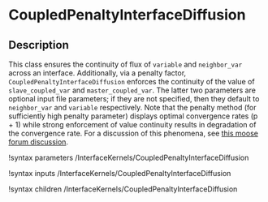 # CoupledPenaltyInterfaceDiffusion

## Description

This class ensures the continuity of flux of `variable` and `neighbor_var`
across an interface. Additionally, via a penalty factor,
`CoupledPenaltyInterfaceDiffusion` enforces the continuity of the value of
`slave_coupled_var` and `master_coupled_var`. The latter two parameters are
optional input file parameters; if they are not specified, then they default to
`neighbor_var` and `variable` respectively. Note that the penalty method (for
sufficiently high penalty parameter) displays optimal convergence rates (p + 1)
while strong enforcement of value continuity results in degradation of the
convergence rate. For a discussion of this phenomena, see
[this moose forum discussion](https://groups.google.com/forum/#!searchin/moose-users/yaqi$20alex%7Csort:date/moose-users/fi68gQRZl9g/n4Q1OzMRBAAJ).

!syntax parameters /InterfaceKernels/CoupledPenaltyInterfaceDiffusion

!syntax inputs /InterfaceKernels/CoupledPenaltyInterfaceDiffusion

!syntax children /InterfaceKernels/CoupledPenaltyInterfaceDiffusion
